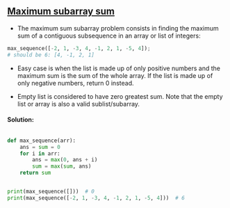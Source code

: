 ## [Maximum subarray sum](https://www.codewars.com/kata/54521e9ec8e60bc4de000d6c)

- The maximum sum subarray problem consists in finding the maximum sum of a contiguous subsequence in an array or list of integers:

```python
max_sequence([-2, 1, -3, 4, -1, 2, 1, -5, 4]);
# should be 6: [4, -1, 2, 1]
```

- Easy case is when the list is made up of only positive numbers and the maximum sum is the sum of the whole array. If the list is made up of only negative numbers, return 0 instead.

- Empty list is considered to have zero greatest sum. Note that the empty list or array is also a valid sublist/subarray.

#### Solution:

```python

def max_sequence(arr):
    ans = sum = 0
    for i in arr:
        ans = max(0, ans + i)
        sum = max(sum, ans)
    return sum


print(max_sequence([]))  # 0
print(max_sequence([-2, 1, -3, 4, -1, 2, 1, -5, 4]))  # 6 
```
